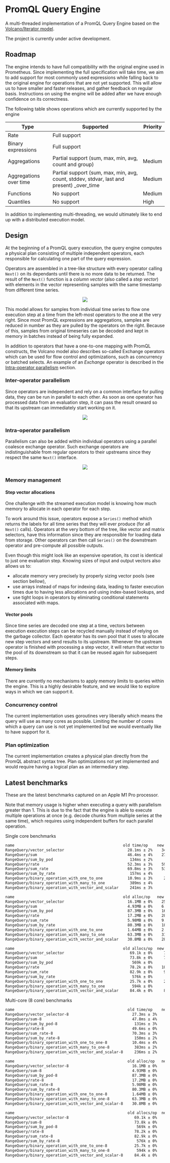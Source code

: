# PromQL Query Engine

A multi-threaded implementation of a PromQL Query Engine based on the [Volcano/Iterator model](https://paperhub.s3.amazonaws.com/dace52a42c07f7f8348b08dc2b186061.pdf).

The project is currently under active development.

## Roadmap

The engine intends to have full compatibility with the original engine used in Prometheus. Since implementing the full specification will take time, we aim to add support for most commonly used expressions while falling back to the original engine for operations that are not yet supported. This will allow us to have smaller and faster releases, and gather feedback on regular basis. Instructions on using the engine will be added after we have enough confidence on its correctness.

The following table shows operations which are currently supported by the engine

| Type                   | Supported                                                                                | Priority |
|------------------------|------------------------------------------------------------------------------------------|----------|
| Rate                   | Full support                                                                             |          |
| Binary expressions     | Full support                                                                             |          |
| Aggregations           | Partial support (sum, max, min, avg, count and group)                                    | Medium   |
| Aggregations over time | Partial support (sum, max, min, avg, count, stddev, stdvar, last and present) _over_time | Medium   |
| Functions              | No support                                                                               | Medium   |
| Quantiles              | No support                                                                               | High     |

In addition to implementing multi-threading, we would ultimately like to end up with a distributed execution model.

## Design

At the beginning of a PromQL query execution, the query engine computes a physical plan consisting of multiple independent operators, each responsible for calculating one part of the query expression.

Operators are assembled in a tree-like structure with every operator calling `Next()` on its dependants until there is no more data to be returned. The result of the `Next()` function is a *column vector* (also called a *step vector*) with elements in the vector representing samples with the same timestamp from different time series.

<p align="center">
  <img src="./assets/design.png" />
</p>

This model allows for samples from individual time series to flow one execution step at a time from the left-most operators to the one at the very right. Since most PromQL expressions are aggregations, samples are reduced in number as they are pulled by the operators on the right. Because of this, samples from original timeseries can be decoded and kept in memory in batches instead of being fully expanded.

In addition to operators that have a one-to-one mapping with PromQL constructs, the Volcano model also describes so-called Exchange operators which can be used for flow control and optimizations, such as concurrency or batched selects. An example of an *Exchange* operator is described in the [Intra-operator parallelism](#intra-operator-parallelism) section.

### Inter-operator parallelism

Since operators are independent and rely on a common interface for pulling data, they can be run in parallel to each other. As soon as one operator has processed data from an evaluation step, it can pass the result onward so that its upstream can immediately start working on it.

<p align="center">
  <img src="./assets/promql-pipeline.png" />
</p>

### Intra-operator parallelism

Parallelism can also be added within individual operators using a parallel coalesce exchange operator. Such exchange operators are indistinguishable from regular operators to their upstreams since they respect the same `Next()` interface.

<p align="center">
  <img src="./assets/parallel-coalesce.png" />
</p>

### Memory management

#### Step vector allocations

One challenge with the streamed execution model is knowing how much memory to allocate in each operator for each step.

To work around this issue, operators expose a `Series()` method which returns the labels for all time series that they will ever produce (for all `Next()` calls). Operators at the very bottom of the tree, like vector and matrix selectors, have this information since they are responsible for loading data from storage. Other operators can then call `Series()` on the downstream operator and pre-compute all possible outputs.

Even though this might look like an expensive operation, its cost is identical to just one evaluation step. Knowing sizes of input and output vectors also allows us to:
* allocate memory very precisely by properly sizing vector pools (see section bellow),
* use arrays instead of maps for indexing data, leading to faster execution times due to having less allocations and using index-based lookups, and
* use tight loops in operators by eliminating conditional statements associated with maps.

#### Vector pools

Since time series are decoded one step at a time, vectors between execution execution steps can be recycled manually instead of relying on the garbage collector. Each operator has its own pool that it uses to allocate new step vectors and send results to its upstream. Whenever the upstream operator is finished with processing a step vector, it will return that vector to the pool of its downstream so that it can be reused again for subsequent steps.

#### Memory limits

There are currently no mechanisms to apply memory limits to queries within the engine. This is a highly desirable feature, and we would like to explore ways in which we can support it.

### Concurrency control

The current implementation uses goroutines very liberally which means the query will use as many cores as possible. Limiting the number of cores which a query can use is not yet implemented but we would eventually like to have support for it.

### Plan optimization

The current implementation creates a physical plan directly from the PromQL abstract syntax tree. Plan optimizations not yet implemented and would require having a logical plan as an intermediary step.

## Latest benchmarks

These are the latest benchmarks captured on an Apple M1 Pro processor.

Note that memory usage is higher when executing a query with parallelism greater than 1. This is due to the fact that the engine is able to execute multiple operations at once (e.g. decode chunks from multiple series at the same time), which requires using independent buffers for each parallel operation. 

Single core benchmarks
```markdown
name                                                old time/op    new time/op    delta
RangeQuery/vector_selector                            28.1ms ± 2%    34.2ms ± 4%  +21.80%  (p=0.000 n=9+10)
RangeQuery/sum                                        46.4ms ± 4%    27.5ms ± 0%  -40.59%  (p=0.000 n=10+10)
RangeQuery/sum_by_pod                                  134ms ± 2%      37ms ± 0%  -72.72%  (p=0.000 n=10+8)
RangeQuery/rate                                       52.3ms ± 3%    59.2ms ± 3%  +13.27%  (p=0.000 n=10+10)
RangeQuery/sum_rate                                   69.8ms ± 3%    53.9ms ± 4%  -22.80%  (p=0.000 n=10+9)
RangeQuery/sum_by_rate                                 157ms ± 4%      62ms ± 4%  -60.23%  (p=0.000 n=10+10)
RangeQuery/binary_operation_with_one_to_one           10.9ms ± 3%     2.4ms ± 4%  -77.58%  (p=0.000 n=10+10)
RangeQuery/binary_operation_with_many_to_one           389ms ± 4%      51ms ± 5%  -86.80%  (p=0.000 n=10+10)
RangeQuery/binary_operation_with_vector_and_scalar     241ms ± 3%      37ms ± 2%  -84.55%  (p=0.000 n=9+10)

name                                                old alloc/op   new alloc/op   delta
RangeQuery/vector_selector                            16.1MB ± 0%    25.7MB ± 0%  +59.23%  (p=0.000 n=10+10)
RangeQuery/sum                                        4.93MB ± 0%    6.93MB ± 0%  +40.64%  (p=0.000 n=8+8)
RangeQuery/sum_by_pod                                 87.3MB ± 0%    16.0MB ± 0%  -81.63%  (p=0.000 n=10+10)
RangeQuery/rate                                       17.2MB ± 0%    28.2MB ± 0%  +63.65%  (p=0.000 n=10+10)
RangeQuery/sum_rate                                   5.98MB ± 0%    9.38MB ± 0%  +56.89%  (p=0.000 n=10+9)
RangeQuery/sum_by_rate                                80.3MB ± 0%    18.4MB ± 0%  -77.11%  (p=0.000 n=10+10)
RangeQuery/binary_operation_with_one_to_one           1.64MB ± 0%    2.83MB ± 0%  +72.80%  (p=0.000 n=9+10)
RangeQuery/binary_operation_with_many_to_one          63.3MB ± 0%    31.4MB ± 0%  -50.39%  (p=0.000 n=10+9)
RangeQuery/binary_operation_with_vector_and_scalar    30.8MB ± 0%    28.6MB ± 0%   -7.15%  (p=0.000 n=10+10)

name                                                old allocs/op  new allocs/op  delta
RangeQuery/vector_selector                             69.1k ± 0%     76.7k ± 0%  +11.02%  (p=0.000 n=10+10)
RangeQuery/sum                                         73.8k ± 0%     71.4k ± 0%   -3.31%  (p=0.000 n=10+9)
RangeQuery/sum_by_pod                                   569k ± 0%      156k ± 0%  -72.49%  (p=0.000 n=10+8)
RangeQuery/rate                                        78.2k ± 0%    103.7k ± 0%  +32.71%  (p=0.000 n=9+10)
RangeQuery/sum_rate                                    82.9k ± 0%     98.4k ± 0%  +18.72%  (p=0.000 n=8+8)
RangeQuery/sum_by_rate                                  576k ± 0%      183k ± 0%  -68.13%  (p=0.000 n=10+10)
RangeQuery/binary_operation_with_one_to_one            25.7k ± 0%     20.7k ± 0%  -19.42%  (p=0.000 n=10+10)
RangeQuery/binary_operation_with_many_to_one            594k ± 0%      126k ± 0%  -78.81%  (p=0.000 n=10+10)
RangeQuery/binary_operation_with_vector_and_scalar     84.4k ± 0%     86.6k ± 0%   +2.68%  (p=0.000 n=10+10)
```

Multi-core (8 core) benchmarks
```markdown
name                                                  old time/op    new time/op    delta
RangeQuery/vector_selector-8                            27.3ms ± 3%    13.7ms ± 3%  -49.94%  (p=0.000 n=10+10)
RangeQuery/sum-8                                        47.8ms ± 4%     8.9ms ± 7%  -81.44%  (p=0.000 n=10+9)
RangeQuery/sum_by_pod-8                                  131ms ± 3%      14ms ± 1%  -89.44%  (p=0.000 n=10+10)
RangeQuery/rate-8                                       49.6ms ± 0%    19.7ms ± 1%  -60.25%  (p=0.000 n=10+9)
RangeQuery/sum_rate-8                                   70.3ms ± 3%    15.1ms ± 1%  -78.52%  (p=0.000 n=9+10)
RangeQuery/sum_by_rate-8                                 150ms ± 2%      20ms ± 0%  -86.53%  (p=0.000 n=10+9)
RangeQuery/binary_operation_with_one_to_one-8           10.4ms ± 4%     1.9ms ± 2%  -82.13%  (p=0.000 n=10+10)
RangeQuery/binary_operation_with_many_to_one-8           383ms ± 2%      25ms ± 2%  -93.50%  (p=0.000 n=10+10)
RangeQuery/binary_operation_with_vector_and_scalar-8     236ms ± 2%      16ms ± 4%  -93.20%  (p=0.000 n=10+10)

name                                                  old alloc/op   new alloc/op   delta
RangeQuery/vector_selector-8                            16.1MB ± 0%    25.8MB ± 0%  +59.52%  (p=0.000 n=10+10)
RangeQuery/sum-8                                        4.93MB ± 0%    7.66MB ± 4%  +55.44%  (p=0.000 n=10+10)
RangeQuery/sum_by_pod-8                                 87.3MB ± 0%    16.8MB ± 0%  -80.73%  (p=0.000 n=10+10)
RangeQuery/rate-8                                       17.2MB ± 0%    28.1MB ± 0%  +63.21%  (p=0.000 n=10+10)
RangeQuery/sum_rate-8                                   5.98MB ± 0%    9.95MB ± 0%  +66.24%  (p=0.000 n=10+10)
RangeQuery/sum_by_rate-8                                80.3MB ± 0%    18.0MB ± 0%  -77.54%  (p=0.000 n=10+10)
RangeQuery/binary_operation_with_one_to_one-8           1.64MB ± 0%    2.61MB ± 1%  +58.84%  (p=0.000 n=10+10)
RangeQuery/binary_operation_with_many_to_one-8          63.3MB ± 0%    32.1MB ± 0%  -49.27%  (p=0.000 n=10+10)
RangeQuery/binary_operation_with_vector_and_scalar-8    30.8MB ± 0%    29.8MB ± 0%   -3.23%  (p=0.000 n=10+10)

name                                                  old allocs/op  new allocs/op  delta
RangeQuery/vector_selector-8                             69.1k ± 0%     79.2k ± 0%  +14.54%  (p=0.000 n=10+10)
RangeQuery/sum-8                                         73.8k ± 0%     73.8k ± 0%   -0.11%  (p=0.014 n=10+10)
RangeQuery/sum_by_pod-8                                   569k ± 0%      159k ± 0%  -71.99%  (p=0.000 n=10+10)
RangeQuery/rate-8                                        78.2k ± 0%    106.1k ± 0%  +35.73%  (p=0.000 n=10+10)
RangeQuery/sum_rate-8                                    82.9k ± 0%    100.7k ± 0%  +21.49%  (p=0.000 n=7+10)
RangeQuery/sum_by_rate-8                                  576k ± 0%      186k ± 0%  -67.73%  (p=0.000 n=10+10)
RangeQuery/binary_operation_with_one_to_one-8            25.7k ± 0%     21.1k ± 0%  -17.71%  (p=0.000 n=10+10)
RangeQuery/binary_operation_with_many_to_one-8            594k ± 0%      131k ± 0%  -77.91%  (p=0.000 n=9+10)
RangeQuery/binary_operation_with_vector_and_scalar-8     84.4k ± 0%     89.5k ± 0%   +6.02%  (p=0.000 n=9+10)
```
